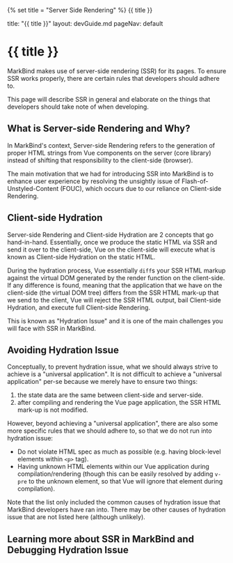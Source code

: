 {% set title = "Server Side Rendering" %}
<span id="title" class="d-none">{{ title }}</span>

<frontmatter>
  title: "{{ title }}"
  layout: devGuide.md
  pageNav: default
</frontmatter>

# {{ title }}

<div class="lead">

MarkBind makes use of server-side rendering (SSR) for its pages. To ensure SSR works properly, there are certain rules that developers should adhere to. 

This page will describe SSR in general and elaborate on the things that developers should take note of when developing. 
</div>

## What is Server-side Rendering and Why?

In MarkBind's context, Server-side Rendering refers to the generation of proper HTML strings from Vue components on the server (core library) instead of shifting that responsibility to the client-side (browser). 

The main motivation that we had for introducing SSR into MarkBind is to enhance user experience by resolving the unsightly issue of Flash-of-Unstyled-Content (FOUC), which occurs due to our reliance on Client-side Rendering. 

## Client-side Hydration

Server-side Rendering and Client-side Hydration are 2 concepts that go hand-in-hand. Essentially, once we produce the static HTML via SSR and send it over to the client-side, Vue on the client-side will execute what is known as Client-side Hydration on the static HTML.

During the hydration process, Vue essentially `diff`s your SSR HTML markup against the virtual DOM generated by the render function on the client-side. If any difference is found, meaning that the application that we have on the client-side (the virtual DOM tree) differs from the SSR HTML mark-up that we send to the client, Vue will reject the SSR HTML output, bail Client-side Hydration, and execute full Client-side Rendering.

This is known as "Hydration Issue" and it is one of the main challenges you will face with SSR in MarkBind. 

## Avoiding Hydration Issue 

Conceptually, to prevent hydration issue, what we should always strive to achieve is a "universal application". 
It is not difficult to achieve a "universal application" per-se because we merely have to ensure two things:
1) the state data are the same between client-side and server-side.
2) after compiling and rendering the Vue page application, the SSR HTML mark-up is not modified.

However, beyond achieving a "universal application", there are also some more specific rules that we should adhere to, so that we do not run into hydration issue: 
- Do not violate HTML spec as much as possible (e.g. having block-level elements within `<p>` tag).
- Having unknown HTML elements within our Vue application during compilation/rendering (though this can be easily resolved by adding `v-pre` to the unknown element, so that Vue will ignore that element during compilation). 

Note that the list only included the common causes of hydration issue that MarkBind developers have ran into. There may be other causes of hydration issue that are not listed here (although unlikely).

## Learning more about SSR in MarkBind and Debugging Hydration Issue


